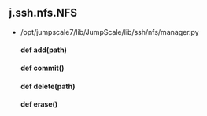 ## j.ssh.nfs.NFS

- /opt/jumpscale7/lib/JumpScale/lib/ssh/nfs/manager.py

    #### def add(path) 
    #### def commit() 
    #### def delete(path) 
    #### def erase() 
